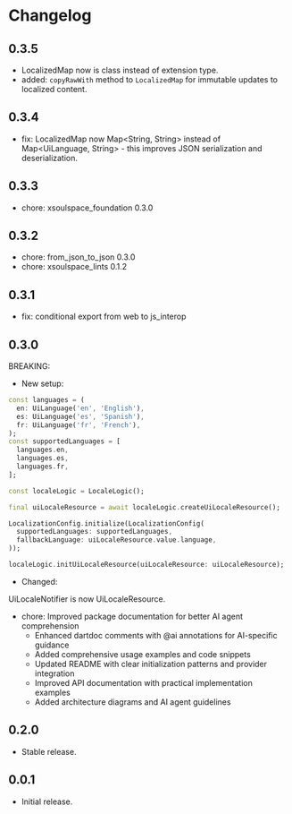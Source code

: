 # Changelog

## 0.3.5

- LocalizedMap now is class instead of extension type.
- added: `copyRawWith` method to `LocalizedMap` for immutable updates to localized content.

## 0.3.4

- fix: LocalizedMap now Map<String, String> instead of Map<UiLanguage, String> - this improves JSON serialization and deserialization.

## 0.3.3

- chore: xsoulspace_foundation 0.3.0

## 0.3.2

- chore: from_json_to_json 0.3.0
- chore: xsoulspace_lints 0.1.2

## 0.3.1

- fix: conditional export from web to js_interop

## 0.3.0

BREAKING:

- New setup:

```dart
const languages = (
  en: UiLanguage('en', 'English'),
  es: UiLanguage('es', 'Spanish'),
  fr: UiLanguage('fr', 'French'),
);
const supportedLanguages = [
  languages.en,
  languages.es,
  languages.fr,
];

const localeLogic = LocaleLogic();

final uiLocaleResource = await localeLogic.createUiLocaleResource();

LocalizationConfig.initialize(LocalizationConfig(
  supportedLanguages: supportedLanguages,
  fallbackLanguage: uiLocaleResource.value.language,
));

localeLogic.initUiLocaleResource(uiLocaleResource: uiLocaleResource);
```

- Changed:

UiLocaleNotifier is now UiLocaleResource.

- chore: Improved package documentation for better AI agent comprehension
  - Enhanced dartdoc comments with @ai annotations for AI-specific guidance
  - Added comprehensive usage examples and code snippets
  - Updated README with clear initialization patterns and provider integration
  - Improved API documentation with practical implementation examples
  - Added architecture diagrams and AI agent guidelines

## 0.2.0

- Stable release.

## 0.0.1

- Initial release.
